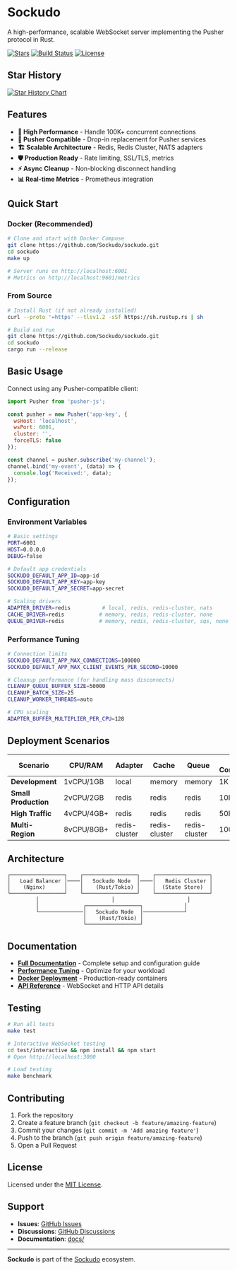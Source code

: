 # Sockudo

A high-performance, scalable WebSocket server implementing the Pusher protocol in Rust.

[![Stars](https://img.shields.io/github/stars/rustnsparks/sockudo?style=social)](https://github.com/Sockudo/sockudo)
[![Build Status](https://img.shields.io/github/actions/workflow/status/rustnsparks/sockudo/ci.yml?branch=main)](https://github.com/rustnsparks/sockudo/actions)
[![License](https://img.shields.io/github/license/rustnsparks/sockudo)](LICENSE)

## Star History

[![Star History Chart](https://api.star-history.com/svg?repos=rustnsparks/sockudo&type=Date)](https://star-history.com/#Sockudo/sockudo&Date)

## Features

- **🚀 High Performance** - Handle 100K+ concurrent connections
- **🔄 Pusher Compatible** - Drop-in replacement for Pusher services
- **🏗️ Scalable Architecture** - Redis, Redis Cluster, NATS adapters
- **🛡️ Production Ready** - Rate limiting, SSL/TLS, metrics
- **⚡ Async Cleanup** - Non-blocking disconnect handling
- **📊 Real-time Metrics** - Prometheus integration

## Quick Start

### Docker (Recommended)

```bash
# Clone and start with Docker Compose
git clone https://github.com/Sockudo/sockudo.git
cd sockudo
make up

# Server runs on http://localhost:6001
# Metrics on http://localhost:9601/metrics
```

### From Source

```bash
# Install Rust (if not already installed)
curl --proto '=https' --tlsv1.2 -sSf https://sh.rustup.rs | sh

# Build and run
git clone https://github.com/Sockudo/sockudo.git
cd sockudo
cargo run --release
```

## Basic Usage

Connect using any Pusher-compatible client:

```javascript
import Pusher from 'pusher-js';

const pusher = new Pusher('app-key', {
  wsHost: 'localhost',
  wsPort: 6001,
  cluster: '',
  forceTLS: false
});

const channel = pusher.subscribe('my-channel');
channel.bind('my-event', (data) => {
  console.log('Received:', data);
});
```

## Configuration

### Environment Variables

```bash
# Basic settings
PORT=6001
HOST=0.0.0.0
DEBUG=false

# Default app credentials
SOCKUDO_DEFAULT_APP_ID=app-id
SOCKUDO_DEFAULT_APP_KEY=app-key
SOCKUDO_DEFAULT_APP_SECRET=app-secret

# Scaling drivers
ADAPTER_DRIVER=redis          # local, redis, redis-cluster, nats
CACHE_DRIVER=redis           # memory, redis, redis-cluster, none
QUEUE_DRIVER=redis           # memory, redis, redis-cluster, sqs, none
```

### Performance Tuning

```bash
# Connection limits
SOCKUDO_DEFAULT_APP_MAX_CONNECTIONS=100000
SOCKUDO_DEFAULT_APP_MAX_CLIENT_EVENTS_PER_SECOND=10000

# Cleanup performance (for handling mass disconnects)
CLEANUP_QUEUE_BUFFER_SIZE=50000
CLEANUP_BATCH_SIZE=25
CLEANUP_WORKER_THREADS=auto

# CPU scaling
ADAPTER_BUFFER_MULTIPLIER_PER_CPU=128
```

## Deployment Scenarios

| Scenario | CPU/RAM | Adapter | Cache | Queue | Max Connections |
|----------|---------|---------|-------|-------|-----------------|
| **Development** | 1vCPU/1GB | local | memory | memory | 1K |
| **Small Production** | 2vCPU/2GB | redis | redis | redis | 10K |
| **High Traffic** | 4vCPU/4GB+ | redis | redis | redis | 50K+ |
| **Multi-Region** | 8vCPU/8GB+ | redis-cluster | redis-cluster | redis-cluster | 100K+ |

## Architecture

```
┌─────────────────┐    ┌─────────────────┐    ┌─────────────────┐
│   Load Balancer │────│   Sockudo Node  │────│   Redis Cluster │
│    (Nginx)      │    │    (Rust/Tokio) │    │  (State Store)  │
└─────────────────┘    └─────────────────┘    └─────────────────┘
         │                       │                       │
         │              ┌─────────────────┐             │
         └──────────────│   Sockudo Node  │─────────────┘
                        │    (Rust/Tokio) │
                        └─────────────────┘
```

## Documentation

- **[Full Documentation](docs/)** - Complete setup and configuration guide
- **[Performance Tuning](docs/QUEUE_CONFIG.md)** - Optimize for your workload
- **[Docker Deployment](docker-compose.yml)** - Production-ready containers
- **[API Reference](docs/API.md)** - WebSocket and HTTP API details

## Testing

```bash
# Run all tests
make test

# Interactive WebSocket testing
cd test/interactive && npm install && npm start
# Open http://localhost:3000

# Load testing
make benchmark
```

## Contributing

1. Fork the repository
2. Create a feature branch (`git checkout -b feature/amazing-feature`)
3. Commit your changes (`git commit -m 'Add amazing feature'`)
4. Push to the branch (`git push origin feature/amazing-feature`)
5. Open a Pull Request

## License

Licensed under the [MIT License](LICENSE).

## Support

- **Issues**: [GitHub Issues](https://github.com/Sockudo/sockudo/issues)
- **Discussions**: [GitHub Discussions](https://github.com/Sockudo/sockudo/discussions)
- **Documentation**: [docs/](docs/)

---

**Sockudo** is part of the [Sockudo](https://Sockudo.app) ecosystem.

